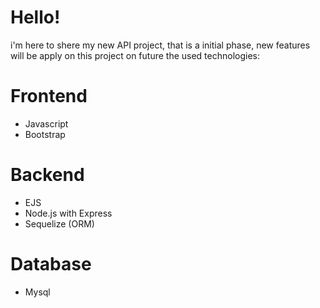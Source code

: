# Hello!

i'm here to shere my new API project, that is a initial phase, new features will be apply on this project on future the used technologies:

# Frontend
- Javascript
- Bootstrap

# Backend
- EJS
- Node.js with Express
- Sequelize (ORM)

# Database
- Mysql
